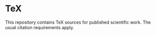 TeX
===

This repository contains TeX sources for published
scientific work. The usual citation requirements apply.
